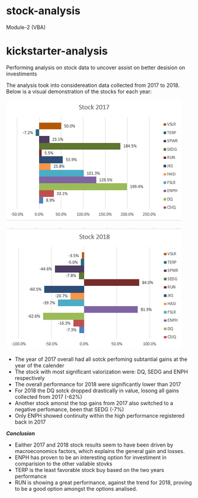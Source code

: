 # stock-analysis
Module-2 (VBA)

# kickstarter-analysis
Performing analysis on stock data to uncover assist on better desision on investiments

The analysis took into considereation data collected from 2017 to 2018. 
Below is a visual demonstration of the stocks for each year:

![](https://github.com/fgoulartsalomao/stock-analysis/blob/main/2017.png)

![](https://github.com/fgoulartsalomao/stock-analysis/blob/main/2018.png)

- The year of 2017 overall had all sotck perfoming subtantial gains at the year of the calender
- The stock with most significant valorization were: DQ, SEDG and ENPH respectively
- The overall performance for 2018 were significantly lower than 2017
- For 2018 the DQ sotck dropped drastically in value, losong all gains collected from 2017 (-62%)
- Another stock amonst the top gains from 2017 also switched to a negative perfomance, been that SEDG (-7%)
- Only ENPH showed continuity within the high performance registered back in 2017

***Conclusion***

- Eaither 2017 and 2018 stock results seem to have been driven by macroeconomics factors, which explains the general gain and losses.
- ENPH has proven to be an interesting option for investiment in comparision to the other vailable stovks
- TERP is the least favorable stock buy based on the two years performance
- RUN is showing a great performance, against the trend for 2018, proving to be a good option amongst the options analised.

